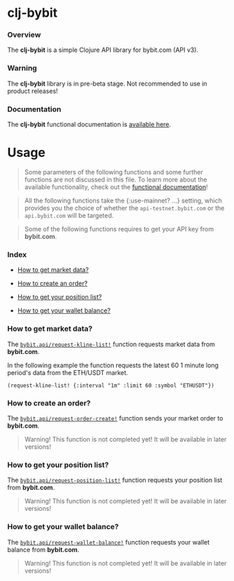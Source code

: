 
# clj-bybit

### Overview

The <strong>clj-bybit</strong> is a simple Clojure API library for bybit.com (API v3).

### Warning

The <strong>clj-bybit</strong> library is in pre-beta stage.
Not recommended to use in product releases!

### Documentation

The <strong>clj-bybit</strong> functional documentation is [available here](https://bithandshake.github.io/clj-bybit).

# Usage

> Some parameters of the following functions and some further functions are not discussed in this file.
  To learn more about the available functionality, check out the [functional documentation](documentation/COVER.md)!

> All the following functions take the {:use-mainnet? ...} setting, which provides
  you the choice of whether the `api-testnet.bybit.com` or the `api.bybit.com` will be targeted.

> Some of the following functions requires to get your API key from <strong>bybit.com</strong>.

### Index

- [How to get market data?](#how-to-get-market-data)

- [How to create an order?](#how-to-create-an-order)

- [How to get your position list?](#how-to-get-your-position-list)

- [How to get your wallet balance?](#how-to-get-your-wallet-balance)

### How to get market data?

The [`bybit.api/request-kline-list!`](documentation/clj/bybit/API.md#request-kline-list)
function requests market data from <strong>bybit.com</strong>.

In the following example the function requests the latest 60 1 minute long period's
data from the ETH/USDT market.

```
(request-kline-list! {:interval "1m" :limit 60 :symbol "ETHUSDT"})
```

### How to create an order?

The [`bybit.api/request-order-create!`](documentation/clj/bybit/API.md#request-order-create)
function sends your market order to <strong>bybit.com</strong>.

> Warning!
  This function is not completed yet! It will be available in later versions!

### How to get your position list?

The [`bybit.api/request-position-list!`](documentation/clj/bybit/API.md#request-position-list)
function requests your position list from <strong>bybit.com</strong>.

> Warning!
  This function is not completed yet! It will be available in later versions!

### How to get your wallet balance?

The [`bybit.api/request-wallet-balance!`](documentation/clj/bybit/API.md#request-wallet-balance)
function requests your wallet balance from <strong>bybit.com</strong>.

> Warning!
  This function is not completed yet! It will be available in later versions!
